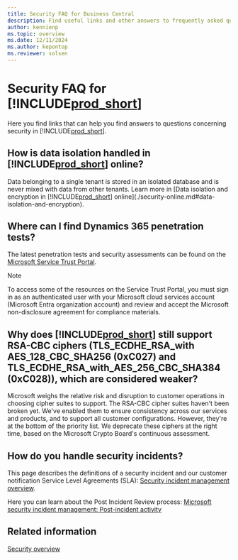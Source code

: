 ```yaml
---
title: Security FAQ for Business Central 
description: Find useful links and other answers to frequently asked questions about security in Dynamics 365 Business Central.
author: kennienp
ms.topic: overview
ms.date: 12/11/2024
ms.author: kepontop
ms.reviewer: solsen
---
```


# Security FAQ for [!INCLUDE[prod_short](../developer/includes/prod_short.md)]

Here you find links that can help you find answers to questions concerning security in [!INCLUDE[prod_short](../developer/includes/prod_short.md)].

## How is data isolation handled in [!INCLUDE[prod_short](../developer/includes/prod_short.md)] online?

Data belonging to a single tenant is stored in an isolated database and is never mixed with data from other tenants. Learn more in [Data isolation and encryption in [!INCLUDE[prod_short](../developer/includes/prod_short.md)] online](./security-online.md#data-isolation-and-encryption).

## Where can I find Dynamics 365 penetration tests?

The latest penetration tests and security assessments can be found on the [Microsoft Service Trust Portal](https://servicetrust.microsoft.com/viewpage/PenTest). 

> [!NOTE]
> To access some of the resources on the Service Trust Portal, you must sign in as an authenticated user with your Microsoft cloud services account (Microsoft Entra organization account) and review and accept the Microsoft non-disclosure agreement for compliance materials.

## Why does [!INCLUDE[prod_short](../developer/includes/prod_short.md)] still support RSA-CBC ciphers (TLS_ECDHE_RSA_with AES_128_CBC_SHA256 (0xC027) and TLS_ECDHE_RSA_with_AES_256_CBC_SHA384 (0xC028)), which are considered weaker?

Microsoft weighs the relative risk and disruption to customer operations in choosing cipher suites to support. The RSA-CBC cipher suites haven't been broken yet. We've enabled them to ensure consistency across our services and products, and to support all customer configurations. However, they're at the bottom of the priority list. We deprecate these ciphers at the right time, based on the Microsoft Crypto Board's continuous assessment.

## How do you handle security incidents?

This page describes the definitions of a security incident and our customer notification Service Level Agreements (SLA): [Security incident management overview](/compliance/assurance/assurance-incident-management).

Here you can learn about the Post Incident Review process: [Microsoft security incident management: Post-incident activity](/compliance/assurance/assurance-sim-post-incident-activity)

## Related information  

[Security overview](security-and-protection.md)  
